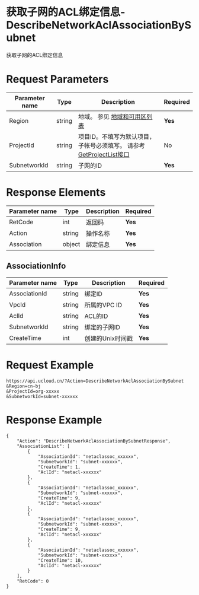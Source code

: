 # 获取子网的ACL绑定信息-DescribeNetworkAclAssociationBySubnet

获取子网的ACL绑定信息

# Request Parameters
|Parameter name|Type|Description|Required|
|---|---|---|---|
|Region|string|地域。 参见 [地域和可用区列表](api/summary/regionlist)|**Yes**|
|ProjectId|string|项目ID。不填写为默认项目，子帐号必须填写。 请参考[GetProjectList接口](api/summary/get_project_list)|No|
|SubnetworkId|string|子网的ID|**Yes**|

# Response Elements
|Parameter name|Type|Description|Required|
|---|---|---|---|
|RetCode|int|返回码|**Yes**|
|Action|string|操作名称|**Yes**|
|Association|object|绑定信息|**Yes**|

## AssociationInfo
|Parameter name|Type|Description|Required|
|---|---|---|---|
|AssociationId|string|绑定ID|**Yes**|
|VpcId|string|所属的VPC ID|**Yes**|
|AclId|string|ACL的ID|**Yes**|
|SubnetworkId|string|绑定的子网ID|**Yes**|
|CreateTime|int|创建的Unix时间戳|**Yes**|

# Request Example
```
https://api.ucloud.cn/?Action=DescribeNetworkAclAssociationBySubnet
&Region=cn-bj
&ProjectId=org-xxxxx
&SubnetworkId=subnet-xxxxxx
```

# Response Example
```
{
    "Action": "DescribeNetworkAclAssociationBySubnetResponse", 
    "AssociationList": [
        {
            "AssociationId": "netaclassoc_xxxxxx", 
            "SubnetworkId": "subnet-xxxxxx", 
            "CreateTime": 1, 
            "AclId": "netacl-xxxxxx"
        }, 
        {
            "AssociationId": "netaclassoc_xxxxxx", 
            "SubnetworkId": "subnet-xxxxxx", 
            "CreateTime": 9, 
            "AclId": "netacl-xxxxxx"
        }, 
        {
            "AssociationId": "netaclassoc_xxxxxx", 
            "SubnetworkId": "subnet-xxxxxx", 
            "CreateTime": 9, 
            "AclId": "netacl-xxxxxx"
        }, 
        {
            "AssociationId": "netaclassoc_xxxxxx", 
            "SubnetworkId": "subnet-xxxxxx", 
            "CreateTime": 10, 
            "AclId": "netacl-xxxxxx"
        }
    ], 
    "RetCode": 0
}
```

